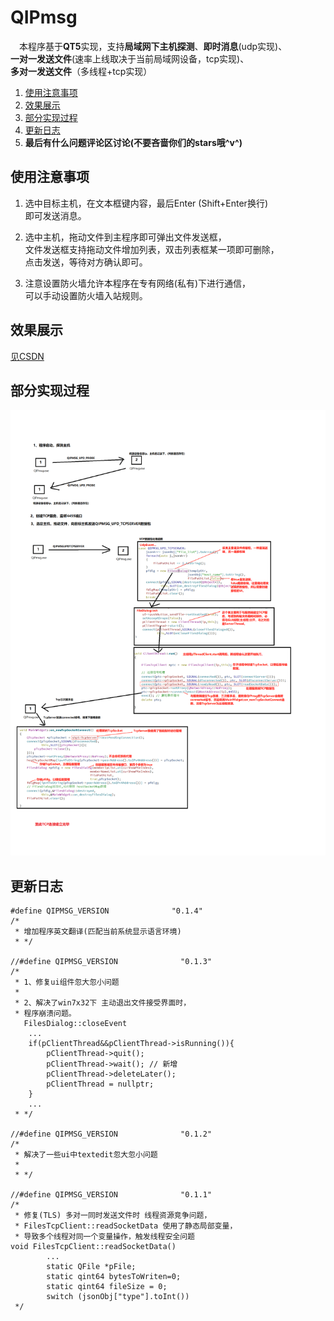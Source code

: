 # **QIPmsg**
&ensp;&ensp;本程序基于**QT5**实现，支持**局域网下主机探测**、**即时消息**(udp实现)、<br>
**一对一发送文件**(速率上线取决于当前局域网设备，tcp实现)、<br>
**多对一发送文件**（多线程+tcp实现）
1. [使用注意事项](#使用注意事项)
2. [效果展示](#效果展示)
3. [部分实现过程](#部分实现过程)
4. [更新日志](#更新日志)
5. **最后有什么问题评论区讨论(不要吝啬你们的stars哦^v^)**

## **使用注意事项**
1. 选中目标主机，在文本框键内容，最后Enter
(Shift+Enter换行)<br>即可发送消息。

2. 选中主机，拖动文件到主程序即可弹出文件发送框，<br>
文件发送框支持拖动文件增加列表，双击列表框某一项即可删除，<br>
点击发送，等待对方确认即可。

3. 注意设置防火墙允许本程序在专有网络(私有)下进行通信，<br>
可以手动设置防火墙入站规则。

## **效果展示** 
[见CSDN](https://blog.csdn.net/qq_66590039/article/details/143415422?fromshare=blogdetail&sharetype=blogdetail&sharerId=143415422&sharerefer=PC&sharesource=qq_66590039&sharefrom=from_link)

## **部分实现过程** 
![](./01.png)

## **更新日志** 
```
#define QIPMSG_VERSION              "0.1.4"
/*
 * 增加程序英文翻译(匹配当前系统显示语言环境)
 * */

//#define QIPMSG_VERSION              "0.1.3"
/*
 * 1、修复ui组件忽大忽小问题
 *
 * 2、解决了win7x32下 主动退出文件接受界面时，
 * 程序崩溃问题。
   FilesDialog::closeEvent
    ...
    if(pClientThread&&pClientThread->isRunning()){
        pClientThread->quit();
        pClientThread->wait(); // 新增
        pClientThread->deleteLater();
        pClientThread = nullptr;
    }
    ...
 * */

//#define QIPMSG_VERSION              "0.1.2"
/*
 * 解决了一些ui中textedit忽大忽小问题
 *
 * */

//#define QIPMSG_VERSION              "0.1.1"
/*
 * 修复(TLS) 多对一同时发送文件时 线程资源竞争问题，
 * FilesTcpClient::readSocketData 使用了静态局部变量，
 * 导致多个线程对同一个变量操作，触发线程安全问题
void FilesTcpClient::readSocketData()
        ...
        static QFile *pFile;
        static qint64 bytesToWriten=0;
        static qint64 fileSize = 0;
        switch (jsonObj["type"].toInt())
 */

```


